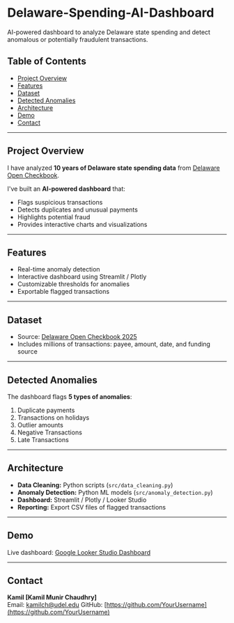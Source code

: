 # Delaware-Spending-AI-Dashboard
AI-powered dashboard to analyze Delaware state spending and detect anomalous or potentially fraudulent transactions.


## Table of Contents
- [Project Overview](#project-overview)
- [Features](#features)
- [Dataset](#dataset)
- [Detected Anomalies](#detected-anomalies)
- [Architecture](#architecture)
- [Demo](#demo)
- [Contact](#contact)

---

## Project Overview
I have analyzed **10 years of Delaware state spending data** from [Delaware Open Checkbook](https://opencheckbook.delaware.gov/#!/year/2025/).  

I've built an **AI-powered dashboard** that:  
- Flags suspicious transactions  
- Detects duplicates and unusual payments  
- Highlights potential fraud  
- Provides interactive charts and visualizations  

---

## Features
- Real-time anomaly detection  
- Interactive dashboard using Streamlit / Plotly  
- Customizable thresholds for anomalies  
- Exportable flagged transactions  

---

## Dataset
- Source: [Delaware Open Checkbook 2025](https://opencheckbook.delaware.gov/#!/year/2025/)  
- Includes millions of transactions: payee, amount, date, and funding source  

---

## Detected Anomalies
The dashboard flags **5 types of anomalies**:
1. Duplicate payments  
2. Transactions on holidays  
3. Outlier amounts  
4. Negative Transactions 
5. Late Transactions 

---

## Architecture
- **Data Cleaning:** Python scripts (`src/data_cleaning.py`)  
- **Anomaly Detection:** Python ML models (`src/anomaly_detection.py`)  
- **Dashboard:** Streamlit / Plotly / Looker Studio  
- **Reporting:** Export CSV files of flagged transactions  

---

## Demo
Live dashboard: [Google Looker Studio Dashboard](https://lookerstudio.google.com/u/0/reporting/fb20cc41-e739-4cf3-b24c-b0e0f4592184/page/FbfUF)  

---

## Contact
**Kamil [Kamil Munir Chaudhry]**  
Email: kamilch@udel.edu
GitHub: [https://github.com/YourUsername](https://github.com/YourUsername)
